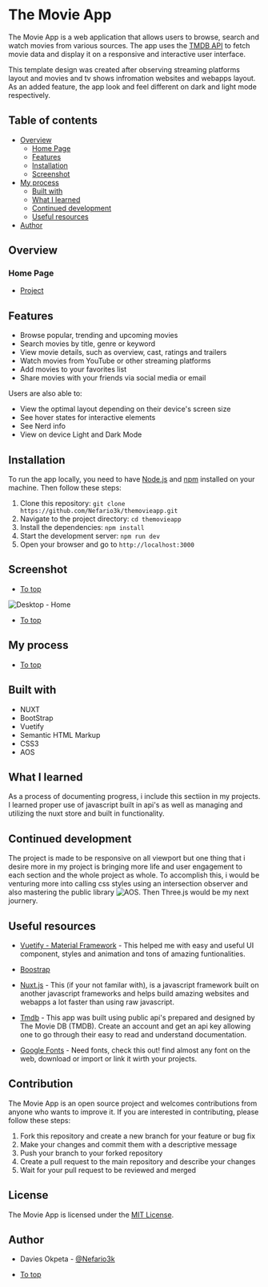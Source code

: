 # The Movie App

The Movie App is a web application that allows users to browse, search and watch movies from various sources. The app uses the [TMDB API](https://developers.themoviedb.org/3) to fetch movie data and display it on a responsive and interactive user interface.

This template design was created after observing streaming platforms layout and movies and tv shows infromation websites and webapps layout. As an added feature, the app look and feel different on dark and light mode respectively.

## Table of contents

- [Overview](#overview)
  - [Home Page](#home-page)
  - [Features](#features)
  - [Installation](#installation)
  - [Screenshot](#screenshot)
- [My process](#my-process)
  - [Built with](#built-with)
  - [What I learned](#what-i-learned)
  - [Continued development](#continued-development)
  - [Useful resources](#useful-resources)
- [Author](#author)

## Overview

### Home Page

- [Project](https://nefario3k.github.io/themovieapp/)

## Features

- Browse popular, trending and upcoming movies
- Search movies by title, genre or keyword
- View movie details, such as overview, cast, ratings and trailers
- Watch movies from YouTube or other streaming platforms
- Add movies to your favorites list
- Share movies with your friends via social media or email

Users are also able to:

- View the optimal layout depending on their device's screen size
- See hover states for interactive elements
- See Nerd info
- View on device Light and Dark Mode

## Installation

To run the app locally, you need to have [Node.js](https://nodejs.org/en/) and [npm](https://www.npmjs.com/) installed on your machine. Then follow these steps:

1. Clone this repository: `git clone https://github.com/Nefario3k/themovieapp.git`
2. Navigate to the project directory: `cd themovieapp`
3. Install the dependencies: `npm install`
4. Start the development server: `npm run dev`
5. Open your browser and go to `http://localhost:3000`

## Screenshot

- [To top](#overview)

![Desktop - Home](./static/images/desktopH.png)

- [To top](#overview)

## My process

- [To top](#overview)
  <br />

## Built with

- NUXT
- BootStrap
- Vuetify
- Semantic HTML Markup
- CSS3
- AOS

## What I learned

As a process of documenting progress, i include this sectiion in my projects. I learned proper use of javascript built in api's as well as managing and utilizing the nuxt store and built in functionality.

## Continued development

The project is made to be responsive on all viewport but one thing that i desire more in my project is bringing more life and user engagement to each section and the whole project as whole. To accomplish this, i would be venturing more into calling css styles using an intersection observer and also mastering the public library ![AOS](https://michalsnik.github.io/aos/). Then Three.js would be my next journery.

## Useful resources

- [Vuetify - Material Framework](https://vuetifyjs.com/en/) - This helped me with easy and useful UI component, styles and animation and tons of amazing funtionalities.

- [Boostrap](https://getbootstrap.com)

- [Nuxt.js](https://nuxtjs.org) - This (if your not familar with), is a javascript framework built on another javascript frameworks and helps build amazing websites and webapps a lot faster than using raw javascript.

- [Tmdb](https://www.themoviedb.org) - This app was built using public api's prepared and designed by The Movie DB (TMDB). Create an account and get an api key allowing one to go through their easy to read and understand documentation.

- [Google Fonts](https://fonts.google.com) - Need fonts, check this out! find almost any font on the web, download or import or link it wirth your projects.

## Contribution

The Movie App is an open source project and welcomes contributions from anyone who wants to improve it. If you are interested in contributing, please follow these steps:

1. Fork this repository and create a new branch for your feature or bug fix
2. Make your changes and commit them with a descriptive message
3. Push your branch to your forked repository
4. Create a pull request to the main repository and describe your changes
5. Wait for your pull request to be reviewed and merged

## License

The Movie App is licensed under the [MIT License](https://github.com/Nefario3k/themovieapp/blob/gh-pages/LICENSE).

## Author

- Davies Okpeta - [@Nefario3k](https://nefario3k.github.io/Nefario3k/)

- [To top](#overview)<br />
